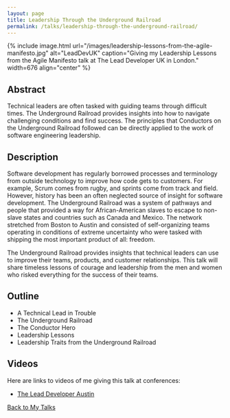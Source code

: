 ```yaml
---
layout: page
title: Leadership Through the Underground Railroad
permalink: /talks/leadership-through-the-underground-railroad/
---
```


{% include image.html url="/images/leadership-lessons-from-the-agile-manifesto.jpg" alt="LeadDevUK" caption="Giving my Leadership Lessons from the Agile Manifesto talk at The Lead Developer UK in London." width=676 align="center" %}

## Abstract

Technical leaders are often tasked with guiding teams through difficult times. The Underground Railroad provides insights into how to navigate challenging conditions and find success. The principles that Conductors on the Underground Railroad followed can be directly applied to the work of software engineering leadership.


## Description

Software development has regularly borrowed processes and terminology from outside technology to improve how code gets to customers. For example, Scrum comes from rugby, and sprints come from track and field. However, history has been an often neglected source of insight for software development. The Underground Railroad was a system of pathways and people that provided a way for African-American slaves to escape to non-slave states and countries such as Canada and Mexico. The network stretched from Boston to Austin and consisted of self-organizing teams operating in conditions of extreme uncertainty who were tasked with shipping the most important product of all: freedom.

The Underground Railroad provides insights that technical leaders can use to improve their teams, products, and customer relationships. This talk will share timeless lessons of courage and leadership from the men and women who risked everything for the success of their teams.


## Outline

* A Technical Lead in Trouble
* The Underground Railroad
* The Conductor Hero
* Leadership Lessons
* Leadership Traits from the Underground Railroad

## Videos

Here are links to videos of me giving this talk at conferences:

* [The Lead Developer Austin](https://www.youtube.com/watch?v=9HuvC1ME68I&index=4&list=PLBzScQzZ83I-KXy3__SCUNsBjr0E7ISbq&t=0s)


[Back to My Talks](/talks/)
